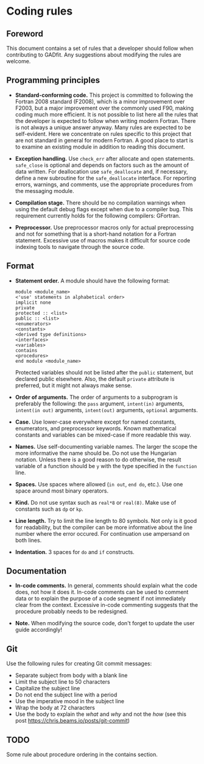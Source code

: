 Coding rules
============

Foreword
--------

This document contains a set of rules that a developer should follow when contributing to GADfit. Any suggestions about modifying the rules are welcome.


Programming principles
----------------------

* **Standard-conforming code.** This project is committed to following the Fortran 2008 standard (F2008), which is a minor improvement over F2003, but a major improvement over the commonly used F90, making coding much more efficient. It is not possible to list here all the rules that the developer is expected to follow when writing modern Fortran. There is not always a unique answer anyway. Many rules are expected to be self-evident. Here we concentrate on rules specific to this project that are not standard in general for modern Fortran. A good place to start is to examine an existing module in addition to reading this document.

* **Exception handling.** Use `check_err` after allocate and open statements. `safe_close` is optional and depends on factors such as the amount of data written. For deallocation use `safe_deallocate` and, if necessary, define a new subroutine for the `safe_deallocate` interface. For reporting errors, warnings, and comments, use the appropriate procedures from the messaging module.

* **Compilation stage.** There should be no compilation warnings when using the default debug flags except when due to a compiler bug. This requirement currently holds for the following compilers: GFortran.

* **Preprocessor.** Use preprocessor macros only for actual preprocessing and not for something that is a short-hand notation for a Fortran statement. Excessive use of macros makes it difficult for source code indexing tools to navigate through the source code.


Format
------

* **Statement order.** A module should have the following format:

  ```
  module <module_name>
  <'use' statements in alphabetical order>
  implicit none
  private
  protected :: <list>
  public :: <list>
  <enumerators>
  <constants>
  <derived type definitions>
  <interfaces>
  <variables>
  contains
  <procedures>
  end module <module_name>
  ```

  Protected variables should not be listed after the `public` statement, but declared public elsewhere. Also, the default `private` attribute is preferred, but it might not always make sense.

* **Order of arguments.** The order of arguments to a subprogram is preferably the following: the `pass` argument, `intent(in)` arguments, `intent(in out)` arguments, `intent(out)` arguments, `optional` arguments.

* **Case.** Use lower-case everywhere except for named constants, enumerators, and preprocessor keywords. Known mathematical constants and variables can be mixed-case if more readable this way.

* **Names.** Use self-documenting variable names. The larger the scope the more informative the name should be. Do not use the Hungarian notation. Unless there is a good reason to do otherwise, the result variable of a function should be `y` with the type specified in the `function` line.

* **Spaces.** Use spaces where allowed (`in out`, `end do`, etc.). Use one space around most binary operators.

* **Kind.** Do not use syntax such as `real*8` or `real(8)`. Make use of constants such as `dp` or `kp`.

* **Line length.** Try to limit the line length to 80 symbols. Not only is it good for readability, but the compiler can be more informative about the line number where the error occured. For continuation use ampersand on both lines.

* **Indentation.** 3 spaces for `do` and `if` constructs.


Documentation
-------------

* **In-code comments.** In general, comments should explain what the code does, not how it does it. In-code comments can be used to comment data or to explain the purpose of a code segment if not immediately clear from the context. Excessive in-code commenting suggests that the procedure probably needs to be redesigned.

* **Note.** When modifying the source code, don't forget to update the user guide accordingly!


Git
---

Use the following rules for creating Git commit messages:
* Separate subject from body with a blank line
* Limit the subject line to 50 characters
* Capitalize the subject line
* Do not end the subject line with a period
* Use the imperative mood in the subject line
* Wrap the body at 72 characters
* Use the body to explain the *what* and *why* and not the *how* (see this post https://chris.beams.io/posts/git-commit)


TODO
----

Some rule about procedure ordering in the contains section.
